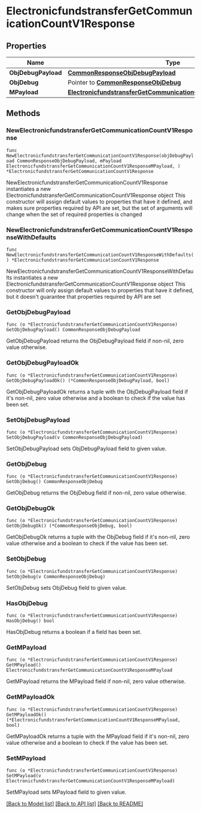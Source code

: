 # ElectronicfundstransferGetCommunicationCountV1Response

## Properties

Name | Type | Description | Notes
------------ | ------------- | ------------- | -------------
**ObjDebugPayload** | [**CommonResponseObjDebugPayload**](CommonResponseObjDebugPayload.md) |  | 
**ObjDebug** | Pointer to [**CommonResponseObjDebug**](CommonResponseObjDebug.md) |  | [optional] 
**MPayload** | [**ElectronicfundstransferGetCommunicationCountV1ResponseMPayload**](ElectronicfundstransferGetCommunicationCountV1ResponseMPayload.md) |  | 

## Methods

### NewElectronicfundstransferGetCommunicationCountV1Response

`func NewElectronicfundstransferGetCommunicationCountV1Response(objDebugPayload CommonResponseObjDebugPayload, mPayload ElectronicfundstransferGetCommunicationCountV1ResponseMPayload, ) *ElectronicfundstransferGetCommunicationCountV1Response`

NewElectronicfundstransferGetCommunicationCountV1Response instantiates a new ElectronicfundstransferGetCommunicationCountV1Response object
This constructor will assign default values to properties that have it defined,
and makes sure properties required by API are set, but the set of arguments
will change when the set of required properties is changed

### NewElectronicfundstransferGetCommunicationCountV1ResponseWithDefaults

`func NewElectronicfundstransferGetCommunicationCountV1ResponseWithDefaults() *ElectronicfundstransferGetCommunicationCountV1Response`

NewElectronicfundstransferGetCommunicationCountV1ResponseWithDefaults instantiates a new ElectronicfundstransferGetCommunicationCountV1Response object
This constructor will only assign default values to properties that have it defined,
but it doesn't guarantee that properties required by API are set

### GetObjDebugPayload

`func (o *ElectronicfundstransferGetCommunicationCountV1Response) GetObjDebugPayload() CommonResponseObjDebugPayload`

GetObjDebugPayload returns the ObjDebugPayload field if non-nil, zero value otherwise.

### GetObjDebugPayloadOk

`func (o *ElectronicfundstransferGetCommunicationCountV1Response) GetObjDebugPayloadOk() (*CommonResponseObjDebugPayload, bool)`

GetObjDebugPayloadOk returns a tuple with the ObjDebugPayload field if it's non-nil, zero value otherwise
and a boolean to check if the value has been set.

### SetObjDebugPayload

`func (o *ElectronicfundstransferGetCommunicationCountV1Response) SetObjDebugPayload(v CommonResponseObjDebugPayload)`

SetObjDebugPayload sets ObjDebugPayload field to given value.


### GetObjDebug

`func (o *ElectronicfundstransferGetCommunicationCountV1Response) GetObjDebug() CommonResponseObjDebug`

GetObjDebug returns the ObjDebug field if non-nil, zero value otherwise.

### GetObjDebugOk

`func (o *ElectronicfundstransferGetCommunicationCountV1Response) GetObjDebugOk() (*CommonResponseObjDebug, bool)`

GetObjDebugOk returns a tuple with the ObjDebug field if it's non-nil, zero value otherwise
and a boolean to check if the value has been set.

### SetObjDebug

`func (o *ElectronicfundstransferGetCommunicationCountV1Response) SetObjDebug(v CommonResponseObjDebug)`

SetObjDebug sets ObjDebug field to given value.

### HasObjDebug

`func (o *ElectronicfundstransferGetCommunicationCountV1Response) HasObjDebug() bool`

HasObjDebug returns a boolean if a field has been set.

### GetMPayload

`func (o *ElectronicfundstransferGetCommunicationCountV1Response) GetMPayload() ElectronicfundstransferGetCommunicationCountV1ResponseMPayload`

GetMPayload returns the MPayload field if non-nil, zero value otherwise.

### GetMPayloadOk

`func (o *ElectronicfundstransferGetCommunicationCountV1Response) GetMPayloadOk() (*ElectronicfundstransferGetCommunicationCountV1ResponseMPayload, bool)`

GetMPayloadOk returns a tuple with the MPayload field if it's non-nil, zero value otherwise
and a boolean to check if the value has been set.

### SetMPayload

`func (o *ElectronicfundstransferGetCommunicationCountV1Response) SetMPayload(v ElectronicfundstransferGetCommunicationCountV1ResponseMPayload)`

SetMPayload sets MPayload field to given value.



[[Back to Model list]](../README.md#documentation-for-models) [[Back to API list]](../README.md#documentation-for-api-endpoints) [[Back to README]](../README.md)


